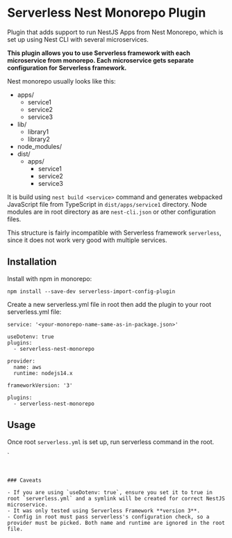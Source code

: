 # Serverless Nest Monorepo Plugin

Plugin that adds support to run NestJS Apps from Nest Monorepo, which is set up using Nest CLI with several microservices.

**This plugin allows you to use Serverless framework with each microservice from monorepo. Each microservice gets separate configuration for Serverless framework.**

Nest monorepo usually looks like this:

- apps/
  - service1
  - service2
  - service3
- lib/
  - library1
  - library2
- node_modules/
- dist/
  - apps/
    - service1
    - service2
    - service3

It is build using `nest build <service>` command and generates webpacked JavaScript file from TypeScript in `dist/apps/service1` directory. Node modules are in root directory as are `nest-cli.json` or other configuration files.

This structure is fairly incompatible with Serverless framework `serverless`, since it does not work very good with multiple services.



## Installation

Install with npm in monorepo:

`npm install --save-dev serverless-import-config-plugin`

Create a new serverless.yml file in root then add the plugin to your root serverless.yml file:

```
service: '<your-monorepo-name-same-as-in-package.json>'

useDotenv: true
plugins:
  - serverless-nest-monorepo

provider:
  name: aws
  runtime: nodejs14.x

frameworkVersion: '3'

plugins:
  - serverless-nest-monorepo
```

## Usage

Once root `serverless.yml` is set up, run serverless command in the root.

`
```


### Caveats

- If you are using `useDotenv: true`, ensure you set it to true in root `serverless.yml` and a symlink will be created for correct NestJS microservice.
- It was only tested using Serverless Framework **version 3**.
- Config in root must pass serverless's configuration check, so a provider must be picked. Both name and runtime are ignored in the root file.
